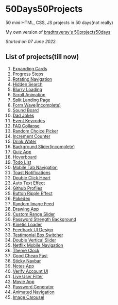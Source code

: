 # 50Days50Projects
 50 mini HTML, CSS, JS projects in 50 days(not really)

My own version of <a href = "https://github.com/bradtraversy/50projects50days">bradtraversy's 50projects50days</a>

*Started on 07 June 2022.*

<h2>List of projects(till now)</h2>

<ol>
<li><a href="https://maitraybhardwaj.github.io/50Days50Projects/Expanding-Cards">Expanding Cards</a></li>
<li><a href="https://maitraybhardwaj.github.io/50Days50Projects/Progress-Steps">Progress Steps</a></li>
<li><a href="https://maitraybhardwaj.github.io/50Days50Projects/Rotating-Navigation">Rotating Navigation</a></li>
<li><a href="https://maitraybhardwaj.github.io/50Days50Projects/Hidden-Search">Hidden Search</a></li>
<li><a href="https://maitraybhardwaj.github.io/50Days50Projects/Blurry-Loading">Blurry Loading</a></li>
<li><a href="https://maitraybhardwaj.github.io/50Days50Projects/Scroll-Animation">Scroll Animation</a></li>
<li><a href="https://maitraybhardwaj.github.io/50Days50Projects/Split-Landing-Page">Split Landing Page</a></li>
<li><a href="https://maitraybhardwaj.github.io/50Days50Projects/Form-Wave">Form Wave(Incomplete)</a></li>
<li><a href="https://maitraybhardwaj.github.io/50Days50Projects/Sound-Board">Sound Board</a></li>
<li><a href="https://maitraybhardwaj.github.io/50Days50Projects/Dad-Jokes">Dad Jokes</a></li>
<li><a href="https://maitraybhardwaj.github.io/50Days50Projects/Event-Keycodes">Event Keycodes</a></li>
<li><a href="https://maitraybhardwaj.github.io/50Days50Projects/FAQ-Collapse">FAQ Collapse</a></li>
<li><a href="https://maitraybhardwaj.github.io/50Days50Projects/Random-Choice-Picker">Random Choice Picker</a></li>
<li><a href="https://maitraybhardwaj.github.io/50Days50Projects/Increment-Counter">Increment Counter</a></li>
<li><a href="https://maitraybhardwaj.github.io/50Days50Projects/Drink-Water">Drink Water</a></li>
<li><a href="https://maitraybhardwaj.github.io/50Days50Projects/Background-Slider">Background Slider(incomplete)</a></li>
<li><a href="https://maitraybhardwaj.github.io/50Days50Projects/Quiz-App">Quiz App</a></li>
<li><a href="https://maitraybhardwaj.github.io/50Days50Projects/Hoverboard">Hoverboard</a></li>
<li><a href="https://maitraybhardwaj.github.io/50Days50Projects/Todo-List">Todo List</a></li>
<li><a href="https://maitraybhardwaj.github.io/50Days50Projects/Mobile-Tab-Navigation">Mobile Tab Navigation</a></li>
<li><a href="https://maitraybhardwaj.github.io/50Days50Projects/Toast-Notifications">Toast Notifications</a></li>
<li><a href="https://maitraybhardwaj.github.io/50Days50Projects/Double-Click-Heart">Double Click Heart</a></li>
<li><a href="https://maitraybhardwaj.github.io/50Days50Projects/Auto-Text-Effect">Auto Text Effect</a></li>
<li><a href="https://maitraybhardwaj.github.io/50Days50Projects/Github-Profiles">Github Profiles</a></li>
<li><a href="https://maitraybhardwaj.github.io/50Days50Projects/Button-Ripple-Effect">Button Ripple Effect</a></li>
<li><a href="https://maitraybhardwaj.github.io/50Days50Projects/Pokedex">Pokedex</a></li>
<li><a href="https://maitraybhardwaj.github.io/50Days50Projects/Random-Image-Feed">Random Image Feed</a></li>
<li><a href="https://maitraybhardwaj.github.io/50Days50Projects/Drawing-App">Drawing App</a></li>
<li><a href="https://maitraybhardwaj.github.io/50Days50Projects/Custom-Range-Slider">Custom Range Slider</a></li>
<li><a href="https://maitraybhardwaj.github.io/50Days50Projects/Password-Strength-Background">Password Strength Background</a></li>
<li><a href="https://maitraybhardwaj.github.io/50Days50Projects/Kinetic-Loader">Kinetic Loader</a></li>
<li><a href="https://maitraybhardwaj.github.io/50Days50Projects/Feedback-UI-Design">Feedback UI Design</a></li>
<li><a href="https://maitraybhardwaj.github.io/50Days50Projects/Testimonial-Box-Switcher">Testimonial Box Switcher</a></li>
<li><a href="https://maitraybhardwaj.github.io/50Days50Projects/Double-Vertical-Slider">Double Vertical Slider</a></li>
<li><a href="https://maitraybhardwaj.github.io/50Days50Projects/Netflix-Mobile-Navigation">Netflix Mobile Navigation</a></li>
<li><a href="https://maitraybhardwaj.github.io/50Days50Projects/Theme-Clock">Theme Clock</a></li>
<li><a href="https://maitraybhardwaj.github.io/50Days50Projects/Good-Cheap-Fast">Good Cheap Fast</a></li>
<li><a href="https://maitraybhardwaj.github.io/50Days50Projects/Sticky-Navbar">Sticky Navbar</a></li>
<li><a href="https://maitraybhardwaj.github.io/50Days50Projects/Notes-App">Notes App</a></li>
<li><a href="https://maitraybhardwaj.github.io/50Days50Projects/Verify-Account-UI">Verify Account UI</a></li>
<li><a href="https://maitraybhardwaj.github.io/50Days50Projects/Live-User-Filter">Live User Filter</a></li>
<li><a href="https://maitraybhardwaj.github.io/50Days50Projects/Movie-App">Movie App</a></li>
<li><a href="https://maitraybhardwaj.github.io/50Days50Projects/Password-Generator">Password Generator</a></li>
<li><a href="https://maitraybhardwaj.github.io/50Days50Projects/Animated-Navigation">Animated Navigation</a></li>
<li><a href="https://maitraybhardwaj.github.io/50Days50Projects/Image-Carousel">Image Carousel</a></li>
</ol>